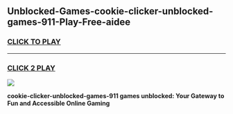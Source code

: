 
## Unblocked-Games-cookie-clicker-unblocked-games-911-Play-Free-aidee
<h3>
<a href="https://premium76.site?title=cookie-clicker-unblocked-games-911&ref=18A">CLICK TO PLAY</a></h3>
<hr>

<h3>
<a href="https://premium76.site?title=cookie-clicker-unblocked-games-911&ref=18A">CLICK 2 PLAY</a>
  
</h3>

<a href="https://premium76.site?title=cookie-clicker-unblocked-games-911&ref=18A"><img src="https://clearcache.store/games.png"></a>


**cookie-clicker-unblocked-games-911 games unblocked: Your Gateway to Fun and Accessible Online Gaming**

